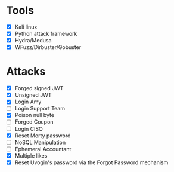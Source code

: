 # Tools
- [X] Kali linux 
- [X] Python attack framework
- [X] Hydra/Medusa  
- [X] WFuzz/Dirbuster/Gobuster

# Attacks
- [X] Forged signed JWT
- [X] Unsigned JWT
- [X] Login Amy
- [ ] Login Support Team
- [X] Poison null byte
- [ ] Forged Coupon
- [ ] Login CISO
- [X] Reset Morty password
- [ ] NoSQL Manipulation
- [ ] Ephemeral Accountant
- [X] Multiple likes
- [X] Reset Uvogin's password via the Forgot Password mechanism
